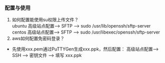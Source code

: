 ### 配置与使用   

1. 如何配置能使用su权限上传文件？  
  ubuntu 高级站点配置--> SFTP --> sudo /usr/lib/openssh/sftp-server  
  centos 高级站点配置--> SFTP --> sudo /usr/libexec/openssh/sftp-server   
2. aws如何配置免密码登录？  
  * 先使用xxx.pem通过PuTTYGen生成xxx.ppk，然后配置： 
    高级站点配置--> SSH --> 密钥文件 --> 填写 xxx.ppk  
